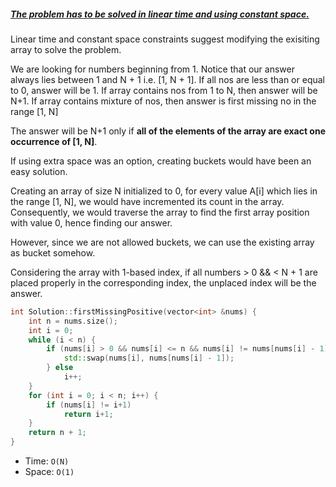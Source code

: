 ##### <u>The problem has to be solved in linear time and using constant space.</u>
Linear time and constant space constraints suggest modifying the exisiting array to solve the problem.

We are looking for numbers beginning from 1.
Notice that our answer always lies between 1 and N + 1 i.e. \[1, N + 1].
If all nos are less than or equal to 0, answer will be 1.
If array contains nos from 1 to N, then answer will be N+1.
If array contains mixture of nos, then answer is first missing no in the range \[1, N]

The answer will be N+1 only if **all of the elements of the array are exact one occurrence of \[1, N]**.

If using extra space was an option, creating buckets would have been an easy solution.

Creating an array of size N initialized to 0, for every value A\[i] which lies in the range \[1, N], we would have incremented its count in the array. Consequently, we would traverse the array to find the first array position with value 0, hence finding our answer.

However, since we are not allowed buckets, we can use the existing array as bucket somehow.

Considering the array with 1-based index, if all numbers > 0 && < N + 1 are placed properly in the corresponding index, the unplaced index will be the answer.

```cpp
int Solution::firstMissingPositive(vector<int> &nums) {
    int n = nums.size();
    int i = 0;
    while (i < n) {
        if (nums[i] > 0 && nums[i] <= n && nums[i] != nums[nums[i] - 1]) {
            std::swap(nums[i], nums[nums[i] - 1]);
        } else
            i++;
    }
    for (int i = 0; i < n; i++) {
        if (nums[i] != i+1)
            return i+1;
    }
    return n + 1;
}
```
- Time: `O(N)`
- Space: `O(1)`
